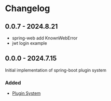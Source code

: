 # Changelog

## 0.0.7 - 2024.8.21

* spring-web add KnownWebError
* jwt login example

## 0.0.0 - 2024.7.15

Initial implementation of spring-boot plugin system

### Added

- [Plugin System](https://github.com/holmofy/spring-boot/pull/2)